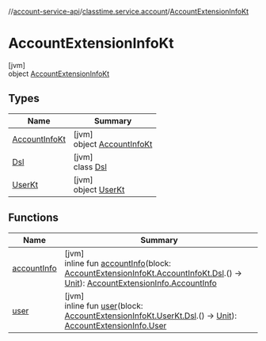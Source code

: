 //[account-service-api](../../../index.md)/[classtime.service.account](../index.md)/[AccountExtensionInfoKt](index.md)

# AccountExtensionInfoKt

[jvm]\
object [AccountExtensionInfoKt](index.md)

## Types

| Name | Summary |
|---|---|
| [AccountInfoKt](-account-info-kt/index.md) | [jvm]<br>object [AccountInfoKt](-account-info-kt/index.md) |
| [Dsl](-dsl/index.md) | [jvm]<br>class [Dsl](-dsl/index.md) |
| [UserKt](-user-kt/index.md) | [jvm]<br>object [UserKt](-user-kt/index.md) |

## Functions

| Name | Summary |
|---|---|
| [accountInfo](account-info.md) | [jvm]<br>inline fun [accountInfo](account-info.md)(block: [AccountExtensionInfoKt.AccountInfoKt.Dsl](-account-info-kt/-dsl/index.md).() -&gt; [Unit](https://kotlinlang.org/api/latest/jvm/stdlib/kotlin/-unit/index.html)): [AccountExtensionInfo.AccountInfo](../-account-extension-info/-account-info/index.md) |
| [user](user.md) | [jvm]<br>inline fun [user](user.md)(block: [AccountExtensionInfoKt.UserKt.Dsl](-user-kt/-dsl/index.md).() -&gt; [Unit](https://kotlinlang.org/api/latest/jvm/stdlib/kotlin/-unit/index.html)): [AccountExtensionInfo.User](../-account-extension-info/-user/index.md) |
